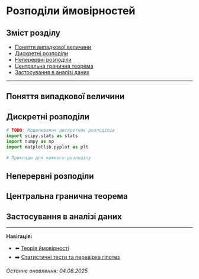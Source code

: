 # Розподіли ймовірностей

## Зміст розділу

-   [Поняття випадкової величини](#поняття-випадкової-величини)
-   [Дискретні розподіли](#дискретні-розподіли)
-   [Неперервні розподіли](#неперервні-розподіли)
-   [Центральна гранична теорема](#центральна-гранична-теорема)
-   [Застосування в аналізі даних](#застосування-в-аналізі-даних)

---

## Поняття випадкової величини

<!-- TODO: Визначення випадкової величини -->
<!-- Функція розподілу -->
<!-- Щільність ймовірності -->
<!-- Математичне сподівання та дисперсія -->

## Дискретні розподіли

<!-- TODO: Біноміальний розподіл -->
<!-- Розподіл Пуассона -->
<!-- Геометричний розподіл -->
<!-- Від'ємний біноміальний розподіл -->

```python
# TODO: Моделювання дискретних розподілів
import scipy.stats as stats
import numpy as np
import matplotlib.pyplot as plt

# Приклади для кожного розподілу
```

## Неперервні розподіли

<!-- TODO: Нормальний розподіл -->
<!-- Експоненціальний розподіл -->
<!-- Гамма-розподіл -->
<!-- t-розподіл Стьюдента -->
<!-- Хі-квадрат розподіл -->

## Центральна гранична теорема

<!-- TODO: Формулювання теореми -->
<!-- Практичне значення -->
<!-- Демонстрація через симуляції -->

## Застосування в аналізі даних

<!-- TODO: Як розподіли використовуються в аналітиці -->
<!-- Підбір розподілу до даних -->
<!-- Генерація синтетичних даних -->

---

**Навігація:**

-   ⬅️ [Теорія ймовірності](./05_теорія_ймовірності.md)
-   ➡️ [Статистичні тести та перевірка гіпотез](./07_статистичні_тести.md)

_Останнє оновлення: 04.08.2025_
